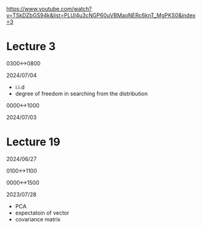 https://www.youtube.com/watch?v=TSkDZbGS94k&list=PLUl4u3cNGP60uVBMaoNERc6knT_MgPKS0&index=3

# Lecture 3

0300<->0800

2024/07/04

- i.i.d
- degree of freedom in searching from the distribution

0000<->1000

2024/07/03

# Lecture 19

2024/06/27

0100<->1100

0000<->1500

2023/07/28

- PCA
- expectatoin of vector
- covariance matrix
